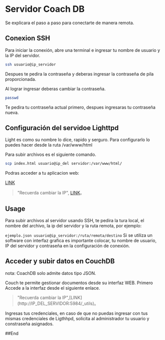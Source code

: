 # Servidor Coach DB

Se explicara el paso a paso para conectarte de manera remota.

## Conexion SSH

Para iniciar la conexión, abre una terminal e ingresar tu nombre de usuario y la IP del servidor.

```bash
ssh usuario@ip_servidor
```
Despues te pedira la contraseña y deberas ingresar la contraseña de pila proporcionada.

Al lograr ingresar deberas cambiar la contraseña.
 ```bash
passwd
```
Te pedira tu contraseña actual primero, despues ingresaras tu contraseña nueva.

## Configuración del servidoe Lighttpd
Light es como su nombre lo dice, rapido y serguro.
Para configurarlo lo puedes hacer desde la ruta /var/www/html

Para subir archivos es el siguiente comando.

 ```bash
scp index.html usuario@ip_del servidor:/var/www/html/
```

Podras acceder a tu aplicacion web:

[LINK](http://IP_DEL_SERVIDOR)
> "Recuerda cambiar la IP", [LINK](http://IP_DEL_SERVIDOR)。


## Usage

Para subir archivos al servidor usando SSH, te pedira la tura local, el nombre del archivo, la ip del servidor y la ruta remota, por ejemplo:

`
ejemplo.json usuario@ip_servidor:/ruta/remota/destino
`
Si se utiliza un software con interfaz grafica es importante colocar, tu nombre de usuario, IP del servidor y contraseña en la configuración de conexión.

## Acceder y subir datos en CouchDB

nota: CoachDB solo admite datos tipo JSON.

Couch te permite gestionar documentos desde su interfaz WEB. Primero Accede a la interfaz desde el siguiente enlace.

> "Recuerda cambiar la IP",[LINK] (http://IP_DEL_SERVIDOR:5984/_utils)。

Ingresas tus credenciales, en caso de que no puedas ingresar con tus mismas credenciales de Ligthhpd, solicita al administrador tu usuario y constraseña asignados.


##End